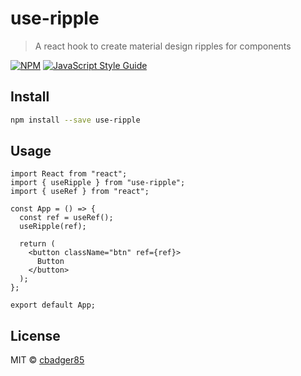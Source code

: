 # use-ripple

> A react hook to create material design ripples for components

[![NPM](https://img.shields.io/npm/v/use-ripple.svg)](https://www.npmjs.com/package/use-ripple) [![JavaScript Style Guide](https://img.shields.io/badge/code_style-standard-brightgreen.svg)](https://standardjs.com)

## Install

```bash
npm install --save use-ripple
```

## Usage

```tsx
import React from "react";
import { useRipple } from "use-ripple";
import { useRef } from "react";

const App = () => {
  const ref = useRef();
  useRipple(ref);

  return (
    <button className="btn" ref={ref}>
      Button
    </button>
  );
};

export default App;
```

## License

MIT © [cbadger85](https://github.com/cbadger85)
